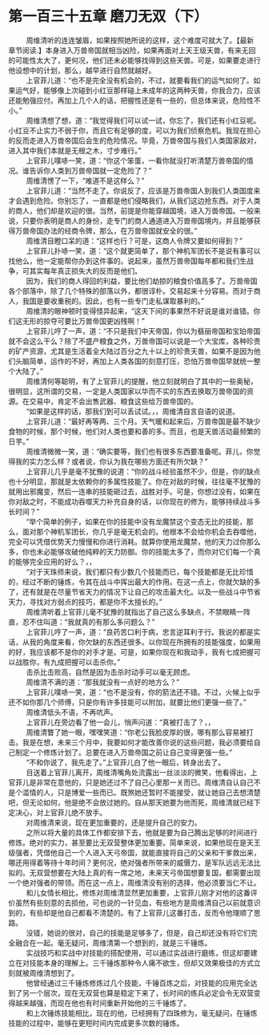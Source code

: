 <h1>第一百三十五章 磨刀无双（下）</h1>
<div id="content">&nbsp&nbsp&nbsp&nbsp&nbsp&nbsp&nbsp&nbsp
 周维清听的连连皱眉，如果按照她所说的这样，这个难度可就大了。【最新章节阅读.】本身进入万兽帝国就相当凶险，如果再面对上天王级天兽，有来无回的可能性太大了，更何况，他们还未必能够找得到这些天兽。可是，如果要走进行他设想中的计划，那么，越早进行自然就越好。
 <br/>&nbsp&nbsp&nbsp&nbsp&nbsp&nbsp&nbsp&nbsp
 上官菲儿道：“也不是完全没有机会的，不过，就要看我们的运气如何了。如果运气好，能够像上次碰到小红豆那样碰上未成年的这两种天兽，你我合力，应该还能勉强应付。再加上几个人的话，把握性还是有一些的，但总体来说，危险性不小。”
 <br/>&nbsp&nbsp&nbsp&nbsp&nbsp&nbsp&nbsp&nbsp
 周维清想了想，道：“我觉得我们可以试一试，你忘了，我们还有小红豆呢。小红豆不止实力不弱于你，而且它有足够的度，可以为我们侦察危机。我现在担心的反而走进入万兽帝国后会生的危险情况。毕竟，万兽帝国与我们人类国家敌对，进入其中我们本就是无根之木，寸步难行。”
 <br/>&nbsp&nbsp&nbsp&nbsp&nbsp&nbsp&nbsp&nbsp
 上官菲儿噗哧一笑，道：“你这个笨蛋，一看你就没打听清楚万兽帝国的情况。谁告诉你人类到万兽帝国就一定危险了？”
 <br/>&nbsp&nbsp&nbsp&nbsp&nbsp&nbsp&nbsp&nbsp
 周维清愣了一下，“难道不是这样么？”
 <br/>&nbsp&nbsp&nbsp&nbsp&nbsp&nbsp&nbsp&nbsp
 上官菲儿道：“当然不走了。你说反了，应该是万兽帝国人到我们人类国度来才会遇到危险。你别忘了，一直都是他们侵略我们，从我们这边抢东西。对于人类的商人，他们却是欢迎的很。当然，前提是你能穿越国境，进入万兽帝国。一般来说，只要你表明是商人的身份，走专门的商人通道进入万兽帝国境内，并且能够获得万兽帝国办法的经商令牌，那么，在万兽帝国就安全的很。”
 <br/>&nbsp&nbsp&nbsp&nbsp&nbsp&nbsp&nbsp&nbsp
 周维清目瞪口呆的道：“这样也行？可是，这商人令牌又要如何得到？”
 <br/>&nbsp&nbsp&nbsp&nbsp&nbsp&nbsp&nbsp&nbsp
 上官菲儿扑哧一笑，道：“这个就更简单了，那个神机军团长不是说有事可以找他么，他一定能帮你办到这件事的。说起来，虽然万兽帝国每年都和我们生战争，可其实每年真正损失大的反而是他们。
 <br/>&nbsp&nbsp&nbsp&nbsp&nbsp&nbsp&nbsp&nbsp
 因为，我们的商人得回的利益，要比他们劫掠的粮食价值高多了。万兽帝国各个部落中，除了几个特殊的部落以外，都很谆朴。交易起来十分容易。而对于商人，我国是要收重税的。因此，也有一些专门走私谋取暴利的。”
 <br/>&nbsp&nbsp&nbsp&nbsp&nbsp&nbsp&nbsp&nbsp
 周维清的眼神顿时变得怪异起来，“这天下间的事果然不好说是谁对谁错。你们这无形的掠夺可要比万兽帝国更凶残啊！”
 <br/>&nbsp&nbsp&nbsp&nbsp&nbsp&nbsp&nbsp&nbsp
 上官菲儿哼了一声，道：“不只是我们中天帝国，你以为翡丽帝国和宝珀帝国就不会这么干么？除了不盛产粮食之外，万兽帝国可以说是一个大宝库，各种珍贵的矿产资源，尤其是生活着全大陆过百分之九十以上的珍贵天兽，如果不是因为他们头脑简单，运作的不好，再加上人类各国的刻意打压，恐怕万兽帝国早就统一整个大陆了。”
 <br/>&nbsp&nbsp&nbsp&nbsp&nbsp&nbsp&nbsp&nbsp
 周维清何等聪明，有了上官菲儿的提醒，他立刻就明白了其中的一些奥秘，很明显，这所谓的交易，一定是人类国家以华而不实的东西去换取万兽帝国的资源。在交易中，肯定不会出售武器、粮食这些给万兽帝国的。
 <br/>&nbsp&nbsp&nbsp&nbsp&nbsp&nbsp&nbsp&nbsp
 “如果是这样的话，那我们到可以丢试试。，，周维清自言自语的说道。
 <br/>&nbsp&nbsp&nbsp&nbsp&nbsp&nbsp&nbsp&nbsp
 上官菲儿道：“最好再等两、三个月。天气暖和起来后，万兽帝国是最不缺少食物的时候，那个时候，他们对人类也要和善的多。而且，也是天兽活动最频繁的日芋。”
 <br/>&nbsp&nbsp&nbsp&nbsp&nbsp&nbsp&nbsp&nbsp
 周维清微微一笑，道：“确实要等，我们也有很多东西要准备呢。菲儿，你觉得我的实力怎么样？或者说，你认为我在哪些方面还有所欠缺？”
 <br/>&nbsp&nbsp&nbsp&nbsp&nbsp&nbsp&nbsp&nbsp
 上官菲儿几乎是毫不犹豫的说道：“你的战斗经验虽然不少，但是，你的缺点也十分明显，那就是太依赖你的多属性技能了。你在对敌的时候，往往毫不犹豫的就用出邪魔变，然后一连串的技能砸过去，战胜对手。可是，你想过没有，如果在你对敌之时，不能成功吞噬天力补充自身的话，以你现在的修为，能够持续战斗多长时间？”
 <br/>&nbsp&nbsp&nbsp&nbsp&nbsp&nbsp&nbsp&nbsp
 “举个简单的例子，如果在你的技能中没有龙魔禁这个变态无比的技能，那么，面对那个神机军团长，你几乎是毫无机会的。他根本不会给你机会去吞噬他，完全可以凭借优势天力慢慢和你进行消耗。就算你使用龙魔禁，他的天力过你那么多，你也未必能够攻破他纯粹的天力防御。你的技能太多了，而你对它们每一个真的能够完全应用的好么？，，
 <br/>&nbsp&nbsp&nbsp&nbsp&nbsp&nbsp&nbsp&nbsp
 “对于天珠师来说，我们都只有少数几个技能而已，每个技能都是无比珍惜的，经过不断的锤炼，令其在战斗中挥出最大的作用。在这一点上，你就欠缺的多了，还有就是在尽量节省天力的情况下让自己的攻击最大化。以及一些战斗中节省天力，寻找对方弱点的技巧，都是你不太擅长的。”
 <br/>&nbsp&nbsp&nbsp&nbsp&nbsp&nbsp&nbsp&nbsp
 周维清听着上官菲儿毫不犹豫的就指出了自己这么多缺点，不禁眼睛一阵直，忍不住叫道：“我就真的有那么多问题么？”
 <br/>&nbsp&nbsp&nbsp&nbsp&nbsp&nbsp&nbsp&nbsp
 上官菲儿哼了一声，道：“良药苦口利于病，忠言逆耳利于行。我说的都是实话，从我的角度来看，你欠缺的东西还很多。以你现在所拥有的技能强度，如果用的好，我应该都不是你的对手才是。可是，如果你现在和我动手，我有七成把握可以战胜你，有九成把握可以击杀你。”
 <br/>&nbsp&nbsp&nbsp&nbsp&nbsp&nbsp&nbsp&nbsp
 击杀比击败高，自然是因为击杀时动手可以毫无顾虑。
 <br/>&nbsp&nbsp&nbsp&nbsp&nbsp&nbsp&nbsp&nbsp
 周维清不满的道：“那我就没有一点好的地方么？”
 <br/>&nbsp&nbsp&nbsp&nbsp&nbsp&nbsp&nbsp&nbsp
 上官菲儿噗哧一笑，道：“也不是没有，你的箭法还不错。不过，火候上似乎还不如你那几个师傅，只是你有许多技能可以附加，就要比他们更强一些了。”
 <br/>&nbsp&nbsp&nbsp&nbsp&nbsp&nbsp&nbsp&nbsp
 周维清低头不语，不再吭声。
 <br/>&nbsp&nbsp&nbsp&nbsp&nbsp&nbsp&nbsp&nbsp
 上官菲儿在旁边看了他一会儿，悄声问道：“真被打击了？，，
 <br/>&nbsp&nbsp&nbsp&nbsp&nbsp&nbsp&nbsp&nbsp
 周维清瞥了她一眼，嘿嘿笑道：“你老公我脸皮厚的很，哪有那么容易被打击。我是在想，未来三个月中，我要如何才能改善你说的这些问题，我必须要给自己制定一个修炼计划了。总要在进入万兽帝国之前让自己变得更强一些。”
 <br/>&nbsp&nbsp&nbsp&nbsp&nbsp&nbsp&nbsp&nbsp
 “不和你说了，我先走了。”上官菲儿白了他一眼后，转身出去了。
 <br/>&nbsp&nbsp&nbsp&nbsp&nbsp&nbsp&nbsp&nbsp
 目送着上官菲儿离开，周维清嘴角处流露出一丝淡淡的微笑，他看得出，上官菲儿是非常在意他的，只是她还过不了自己心里那一关而已。周维清自认自己不是个滥情的人，只是博爱一些而已。既煞她还暂时不能接受，就让她自己去想清楚吧，但无论如何，他是绝不会放过她的。自从那天她要为他而死，周维清就已经下定决心，对上官菲儿绝不放手。
 <br/>&nbsp&nbsp&nbsp&nbsp&nbsp&nbsp&nbsp&nbsp
 对周维清来说，现在更加重要的，还是提升自己的安力。
 <br/>&nbsp&nbsp&nbsp&nbsp&nbsp&nbsp&nbsp&nbsp
 之所以将大量的具体工作都安排下去，他就是要为自己腾出足够的时间进行修炼。绝对的实力，甚至要比无双营整体更加重要。简单来说，如果他现在是天王级强者，凭借他自己一个人进入天弓帝国，就能直接将自己的父亲和干爹救出来，哪还用得着等待十年时间？更何况，绝对强者所带来的威慑力，是军队远远无法比拟的。无双营想要在大陆上真的有一席之地，未来天弓帝国想要复国，都需要出现一个绝对强者的带领。而在这一点上，周维清没有别的选择，他必须要当仁不让。
 <br/>&nbsp&nbsp&nbsp&nbsp&nbsp&nbsp&nbsp&nbsp
 和儿女情长相比，修炼对周维清显然更加重要，上官菲儿刚才对他的这番评价虽然有些刻意的去损他，可也说的一针见血，有些地方是周维清自己以前就意识到的，有些却是他自己都看不清楚的。有了上官菲儿这番打击，反而令他理顺了思路。
 <br/>&nbsp&nbsp&nbsp&nbsp&nbsp&nbsp&nbsp&nbsp
 没错，她说的很对，自己的技能是足够多了，但是，自己却还没有将它们完全融合在一起。毫无疑问，周维清第一个想到的，就是三千锤炼。
 <br/>&nbsp&nbsp&nbsp&nbsp&nbsp&nbsp&nbsp&nbsp
 实战技巧和实战中对技能的搭配使用，可以通过实战进行磨练，但这却要建立在对技能本身的理解上。三千锤炼那种令人痛不欲生，但却又效果极佳的方式立刻就被周维清想到了。
 <br/>&nbsp&nbsp&nbsp&nbsp&nbsp&nbsp&nbsp&nbsp
 他曾经通过三千锤炼修炼过几个技能，千锤百炼之后，对技能的应用完全达到了另一个层次，现在无双营也算是稳定下来了，长时间的练兵必定会令无双营变得越来越强，而现在他也有时间重新开始他的三千锤炼了。
 <br/>&nbsp&nbsp&nbsp&nbsp&nbsp&nbsp&nbsp&nbsp
 和上次锤炼技能相比，现在的他，已经拥有了四珠修为，毫无疑问，在锤炼技能的过程中，能够在更短时间内完成更多次数的锤炼。
 <br/>&nbsp&nbsp&nbsp&nbsp&nbsp&nbsp&nbsp&nbsp
 <br/>&nbsp&nbsp&nbsp&nbsp&nbsp&nbsp&nbsp&nbsp
</div>
